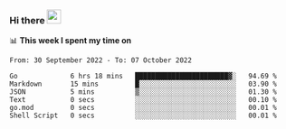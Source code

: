 ### Hi there <a href="https://www.gautamkrishnar.com/"><img src="https://media.giphy.com/media/hvRJCLFzcasrR4ia7z/giphy.gif" width="25px"></a>

📊 **This week I spent my time on**

<!--START_SECTION:waka-->

```text
From: 30 September 2022 - To: 07 October 2022

Go             6 hrs 18 mins   ███████████████████████▓░   94.69 %
Markdown       15 mins         █░░░░░░░░░░░░░░░░░░░░░░░░   03.90 %
JSON           5 mins          ▒░░░░░░░░░░░░░░░░░░░░░░░░   01.30 %
Text           0 secs          ░░░░░░░░░░░░░░░░░░░░░░░░░   00.10 %
go.mod         0 secs          ░░░░░░░░░░░░░░░░░░░░░░░░░   00.01 %
Shell Script   0 secs          ░░░░░░░░░░░░░░░░░░░░░░░░░   00.01 %
```

<!--END_SECTION:waka-->
